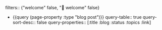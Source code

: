 filters:: {"welcome" false, "🏡 welcome" false}

- {{query (page-property :type "blog post")}}
  query-table:: true
  query-sort-desc:: false
  query-properties:: [:title :blog :status :topics :link]